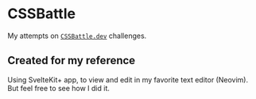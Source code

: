 # CSSBattle

My attempts on [`CSSBattle.dev`](https://cssbattle.dev/player/memmoxt) challenges.

## Created for my reference

Using SvelteKit+ app, to view and edit in my favorite text editor (Neovim). 
But feel free to see how I did it. 
